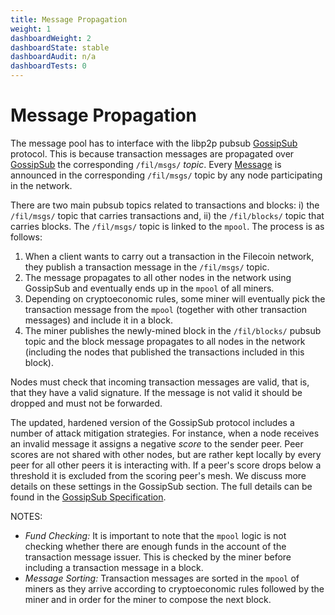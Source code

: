 ```yaml
---
title: Message Propagation
weight: 1
dashboardWeight: 2
dashboardState: stable
dashboardAudit: n/a
dashboardTests: 0
---
```


# Message Propagation

The message pool has to interface with the libp2p pubsub [GossipSub](https://github.com/libp2p/specs/tree/master/pubsub/gossipsub) protocol. This is because transaction messages are propagated over [GossipSub](https://github.com/libp2p/specs/tree/master/pubsub/gossipsub) the corresponding `/fil/msgs/` _topic_. Every [Message](message) is announced in the corresponding `/fil/msgs/` topic by any node participating in the network.

There are two main pubsub topics related to transactions and blocks: i) the `/fil/msgs/` topic that carries transactions and, ii) the `/fil/blocks/` topic that carries blocks. The `/fil/msgs/` topic is linked to the `mpool`. The process is as follows:
1. When a client wants to carry out a transaction in the Filecoin network, they publish a transaction message in the `/fil/msgs/` topic.
2. The message propagates to all other nodes in the network using GossipSub and eventually ends up in the `mpool` of all miners.
3. Depending on cryptoeconomic rules, some miner will eventually pick the transaction message from the `mpool` (together with other transaction messages) and include it in a block.
4. The miner publishes the newly-mined block in the `/fil/blocks/` pubsub topic and the block message propagates to all nodes in the network (including the nodes that published the transactions included in this block).

Nodes must check that incoming transaction messages are valid, that is, that they have a valid signature. If the message is not valid it should be dropped and must not be forwarded.

The updated, hardened version of the GossipSub protocol includes a number of attack mitigation strategies. For instance, when a node receives an invalid message it assigns a negative _score_ to the sender peer. Peer scores are not shared with other nodes, but are rather kept locally by every peer for all other peers it is interacting with. If a peer's score drops below a threshold it is excluded from the scoring peer's mesh. We discuss more details on these settings in the GossipSub section. The full details can be found in the [GossipSub Specification](https://github.com/libp2p/specs/tree/master/pubsub/gossipsub).

NOTES:
- _Fund Checking:_ It is important to note that the `mpool` logic is not checking whether there are enough funds in the account of the transaction message issuer. This is checked by the miner before including a transaction message in a block.
- _Message Sorting:_ Transaction messages are sorted in the `mpool` of miners as they arrive according to cryptoeconomic rules followed by the miner and in order for the miner to compose the next block.
